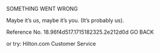 SOMETHING WENT WRONG

Maybe it’s us, maybe it’s you.
(It’s probably us).

Reference No. 18.96f4d517.1715182325.2e212d0d
GO BACK

or try:
Hilton.com Customer Service